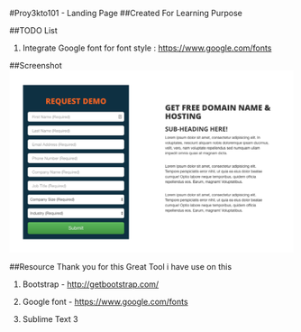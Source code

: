 #Proy3kto101 - Landing Page
##Created For Learning Purpose




##TODO List
1. Integrate Google font for font style : https://www.google.com/fonts




##Screenshot
![Main Screenshot](image/screenshot.png)



##Resource
Thank you for this Great Tool i have use on this

1. Bootstrap - http://getbootstrap.com/

2. Google font - https://www.google.com/fonts

3. Sublime Text 3